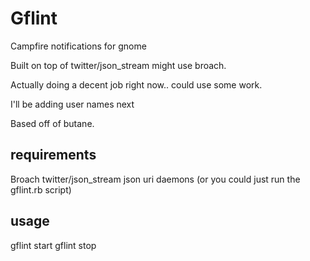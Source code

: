 Gflint
======

Campfire notifications for gnome

Built on top of twitter/json_stream might use broach.

Actually doing a decent job right now.. could use some work.

I'll be adding user names next

Based off of butane.

requirements
------------
Broach
twitter/json_stream
json
uri
daemons (or you could just run the gflint.rb script)


usage
-----
gflint start
gflint stop

